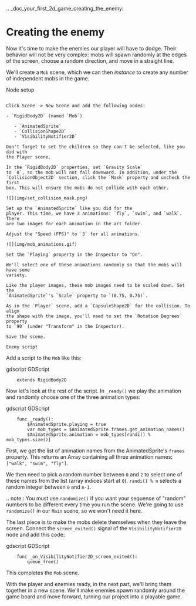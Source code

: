 .. _doc_your_first_2d_game_creating_the_enemy:

Creating the enemy
==================

Now it's time to make the enemies our player will have to dodge. Their behavior
will not be very complex: mobs will spawn randomly at the edges of the screen,
choose a random direction, and move in a straight line.

We'll create a `Mob` scene, which we can then *instance* to create any number
of independent mobs in the game.

Node setup
~~~~~~~~~~

Click Scene -> New Scene and add the following nodes:

- `RigidBody2D` (named `Mob`)

   - `AnimatedSprite`
   - `CollisionShape2D`
   - `VisibilityNotifier2D`

Don't forget to set the children so they can't be selected, like you did with
the Player scene.

In the `RigidBody2D` properties, set `Gravity Scale`
to `0`, so the mob will not fall downward. In addition, under the
`CollisionObject2D` section, click the `Mask` property and uncheck the first
box. This will ensure the mobs do not collide with each other.

![](img/set_collision_mask.png)

Set up the `AnimatedSprite` like you did for the
player. This time, we have 3 animations: `fly`, `swim`, and `walk`. There
are two images for each animation in the art folder.

Adjust the "Speed (FPS)" to `3` for all animations.

![](img/mob_animations.gif)

Set the `Playing` property in the Inspector to "On".

We'll select one of these animations randomly so that the mobs will have some
variety.

Like the player images, these mob images need to be scaled down. Set the
`AnimatedSprite`'s `Scale` property to `(0.75, 0.75)`.

As in the `Player` scene, add a `CapsuleShape2D` for the collision. To align
the shape with the image, you'll need to set the `Rotation Degrees` property
to `90` (under "Transform" in the Inspector).

Save the scene.

Enemy script
~~~~~~~~~~~~

Add a script to the `Mob` like this:

gdscript GDScript

```
    extends RigidBody2D
```

Now let's look at the rest of the script. In `_ready()` we play the animation
and randomly choose one of the three animation types:

gdscript GDScript

```
    func _ready():
        $AnimatedSprite.playing = true
        var mob_types = $AnimatedSprite.frames.get_animation_names()
        $AnimatedSprite.animation = mob_types[randi() % mob_types.size()]
```

First, we get the list of animation names from the AnimatedSprite's `frames`
property. This returns an Array containing all three animation names: `["walk",
"swim", "fly"]`.

We then need to pick a random number between `0` and `2` to select one of
these names from the list (array indices start at `0`). `randi() % n`
selects a random integer between `0` and `n-1`.

.. note:: You must use `randomize()` if you want your sequence of "random"
            numbers to be different every time you run the scene. We're going to
            use `randomize()` in our `Main` scene, so we won't need it here.

The last piece is to make the mobs delete themselves when they leave the screen.
Connect the `screen_exited()` signal of the `VisibilityNotifier2D` node and
add this code:

gdscript GDScript

```
    func _on_VisibilityNotifier2D_screen_exited():
        queue_free()
```

This completes the `Mob` scene.

With the player and enemies ready, in the next part, we'll bring them together
in a new scene. We'll make enemies spawn randomly around the game board and move
forward, turning our project into a playable game.
